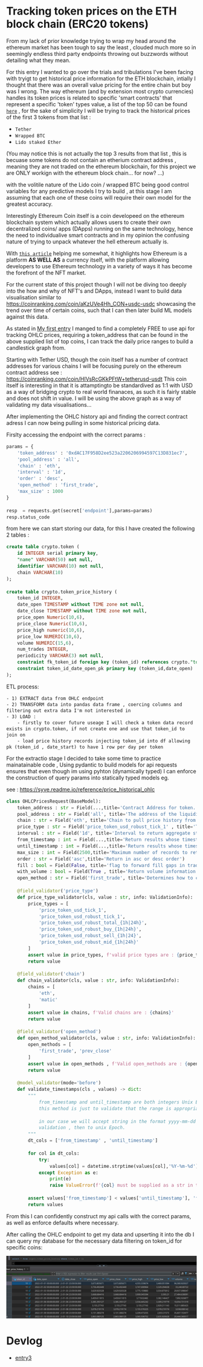 # Tracking token prices on the ETH block chain (ERC20 tokens)

From my lack of prior knowledge trying to wrap my head around the ethereum market has been tough to say the least , clouded much more so in seemingly endless third party endpoints throwing out buzzwords without detailing what they mean.

For this entry I wanted to go over the trials and tribulations I've been facing with tryigt to get historical price information for the ETH blockchain, intially I thought that there was an overall value pricing for the entire chain but boy was I wrong. The way ethereum (and by extension most crypto currencies) handles its token prices is related to specific 'smart contracts' that represent a specific 'token' types value, a list of the top 50 can be found [`here`](https://coinranking.com/coins/erc-20) , for the sake of simplicity I will be trying to track the historical prices of the first 3 tokens from that list : 
- `Tether`
- `Wrapped BTC`
-  `Lido staked Ether`

(You may notice this is not actually the top 3 results from that list , this is becuase some tokens do not contain an etherium contract address , meaning they are not traded on the ethereum blockchain, for this project we are ONLY workign with the ethereum block chain...  for now? ...)

with the volitile nature of the Lido coin / wrapped BTC being good control variables for any predictive models I try to build , at this stage I am assuming that each one of these coins will require their own model for the greatest accuracy.

Interestingly Ethereum Coin itself is a coin developeed on the ethereum blockchain system which actually allows users to create their own decentralized coins/ apps (DApps) running on the same technology, hence the need to individualive smart contracts and in my opinion the confusing nature of trying to unpack whatever the hell ethereum actually is.

With [`this article`](https://www.bitcoin.com/get-started/difference-between-bitcoin-and-ethereum/) helping me somewhat, it highlights how Ethereum is a platform **AS WELL AS** a currency itself, with the platform allowing developers to use Ethereum technology in a variety of ways it has become the forefront of the NFT market.

For the current state of this project though I will not be diving too deeply into the how and why of NFT's and DApps, instead I want to build data visualisation similar to https://coinranking.com/coin/aKzUVe4Hh_CON+usdc-usdc showcasing the trend over time of certain coins, such that I can then later build ML models against this data.

As stated in [My first entry](../devlog/entry1.md) I manged to find a completely FREE to use api for tracking OHLC prices, requiring a token_address that can be found in the above supplied list of top coins, I can track the daily price ranges to build a candlestick graph from.

Starting with Tether USD, though the coin itself has a number of contract addresses for various chains I will be focusing purely on the ethereum contract address see : https://coinranking.com/coin/HIVsRcGKkPFtW+tetherusd-usdt 
This coin itself is interesting in that it is attamptingto be standardived as 1:1 with USD as a way of bridging crypto to real world finanaces, as such it is fairly stable and does not shift in value. I will be using the above graph as a way of validating my data visualisations...


After implementing the OHLC history api and finding the correct contract adress I can now being pulling in some historical pricing data.

Firslty accessing the endpoint with the correct params : 

```python
params = {
    'token_address' : '0xdAC17F958D2ee523a2206206994597C13D831ec7',
    'pool_address' : 'all',
    'chain' : 'eth',
    'interval' : '1d',
    'order' : 'desc',
    'open_method' : 'first_trade',
    'max_size' : 1000
}

resp  = requests.get(secret['endpoint'],params=params)
resp.status_code
```

from here we can start storing our data, for this I have created the following 2 tables :

```sql
create table crypto.token (
	id INTEGER serial primary key,
	"name" VARCHAR(50) not null,
	identifier VARCHAR(10) not null,
	chain VARCHAR(10)
);

create table crypto.token_price_history (
	token_id INTEGER,
	date_open TIMESTAMP without TIME zone not null,
	date_close TIMESTAMP without TIME zone not null,
	price_open Numeric(10,6),
	price_close Numeric(10,6),
	price_high numeric(10,6),
	price_low NUMERIC(10,6),
	volume NUMERIC(15,6),
	num_trades INTEGER,
    periodicity VARCHAR(3) not null,
	constraint fk_token_id foreign key (token_id) references crypto."token" (id) on update cascade on delete cascade,
	constraint token_id_date_open_pk primary key (token_id,date_open)
);

```
ETL process:

    - 1) EXTRACT data from OHLC endpoint
    - 2) TRANSFORM data into pandas data frame , coercing columns and filtering out extra data I'm not interested in
    - 3) LOAD :
        - firstly to cover future useage I will check a token data record exists in crypto.token, if not create one and use that token_id to join on
        - load price history records injecting token_id into df allowing pk (token_id , date_start) to have 1 row per day per token

For the extractio stage I decided to take some time to practice mainatainable code , Using pydantic to build models for api requests ensures that even though im using pyhton (dynamically typed) I can enforce the construction of query params into statically typed models eg.

see : https://syve.readme.io/reference/price_historical_ohlc
```python
class OHLCPricesRequest(BaseModel):
    token_address : str = Field(...,title='Contract Address for token.')
    pool_address : str = Field('all', title='The address of the liquidity pool from which the OHLC prices will be fetched.')
    chain : str = Field('eth', title='Chain to pull price history from.')
    price_type : str = Field('price_token_usd_robust_tick_1' , title='This parameter determines what price to use to create OHLC with.')
    interval : str = Field('1d', title='Interval to return aggregate stats for , 1d = daily 1m = minuite')
    from_timestamp : int = Field(...,title='Return results whose timestamp_open are greater than or equal to the provided value.')
    until_timestamp : int = Field(...,title='Return results whose timestamp_open are less than or equal to the provided value.')
    max_size : int = Field(2500,title='Maximum number of records to return',gt=0,lt=2501)
    order : str = Field('asc',title='Return in asc or desc order')
    fill : bool = Field(False, title='flag to forward fill gaps in trade')
    with_volume : bool = Field(True , title='Return volume information with resp.')
    open_method : str = Field('first_trade', title='Determines how to calculate the open price.')

    @field_validator('price_type')
    def price_type_validator(cls, value : str, info: ValidationInfo):
        price_types = [
            'price_token_usd_tick_1',
            'price_token_usd_robust_tick_1',
            'price_token_usd_robust_total_{1h|24h}',
            'price_token_usd_robust_buy_{1h|24h}',
            'price_token_usd_robust_sell_{1h|24}',
            'price_token_usd_robust_mid_{1h|24h}'
        ]
        assert value in price_types, f'valid price types are : {price_types}'
        return value
    
    @field_validator('chain')
    def chain_validator(cls, value : str, info: ValidationInfo):
        chains = [
            'eth',
            'matic'
        ]
        assert value in chains, f'Valid chains are : {chains}'
        return value
    
    @field_validator('open_method')
    def open_method_validator(cls, value : str, info: ValidationInfo):
        open_methods = [
            'first_trade', 'prev_close'
        ]
        assert value in open_methods , f'Valid open_methods are : {open_methods}'
        return value
    
    @model_validator(mode='before')
    def validate_timestamps(cls , values) -> dict:
        """
            from_timestamp and until_timestamp are both integers Unix EPOCH times,
            this method is just to validate that the range is appropriately initilized

            in our case we will accept string in the format yyyy-mm-dd and explicitly convert them to datetime for 
            validation , then to unix Epoch.
        """
        dt_cols = ['from_timestamp' , 'until_timestamp']

        for col in dt_cols:
            try:
                values[col] = datetime.strptime(values[col],'%Y-%m-%d').timestamp()
            except Exception as e:
                print(e)
                raise ValueError(f'{col} must be supplied as a str in the yyyy-mm-dd format...')
        
        assert values['from_timestamp'] < values['until_timestamp'], 'from_timstamp must be before until_timestamp'
        return values
```

From this I can confidently construct my api calls with the correct params, as well as enforce defaults where necessary.

After calling the OHLC endpoint to get my data and upserting it into the db I can query my database for the necessary data filtering on token_id for specific coins: 

![image](../devlog/img/postgres_price_history_query.jpg)


# Devlog
- [entry3](/devlog/entry3.md)



